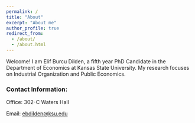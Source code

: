 ```yaml
---
permalink: /
title: "About"
excerpt: "About me"
author_profile: true
redirect_from: 
  - /about/
  - /about.html
---
```


<!-- <img class="img-responsive" style="float: left;margin-right: 25px;" src="/images/photo.jpg"> --> 

Welcome! I am Elif Burcu Dilden, a fifth year PhD Candidate in the Department of Economics at Kansas State University.  My research focuses on Industrial Organization and Public Economics.


### Contact Information:
Office: 302-C Waters Hall

Email: ebdilden@ksu.edu
